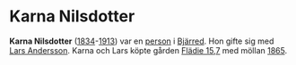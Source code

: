 # Karna Nilsdotter

**Karna Nilsdotter** ([1834](1834.md)-[1913](1913.md)) var en [person](person.md) i [Bjärred](Bjärred.md). Hon gifte sig med [Lars Andersson](Lars%20Andersson.md). Karna och Lars köpte gården [Flädie 15,7](Flädie%2015,7.md) med möllan [1865](1865.md).
